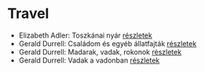 # Travel

- Elizabeth Adler: Toszkánai nyár [részletek](_details/Elizabeth%20Adler.md#id_1211)
- Gerald Durrell: Családom és egyéb állatfajták [részletek](_details/Gerald%20Durrell.md#id_50)
- Gerald Durrell: Madarak, vadak, rokonok [részletek](_details/Gerald%20Durrell.md#id_867)
- Gerald Durrell: Vadak a vadonban [részletek](_details/Gerald%20Durrell.md#id_866)